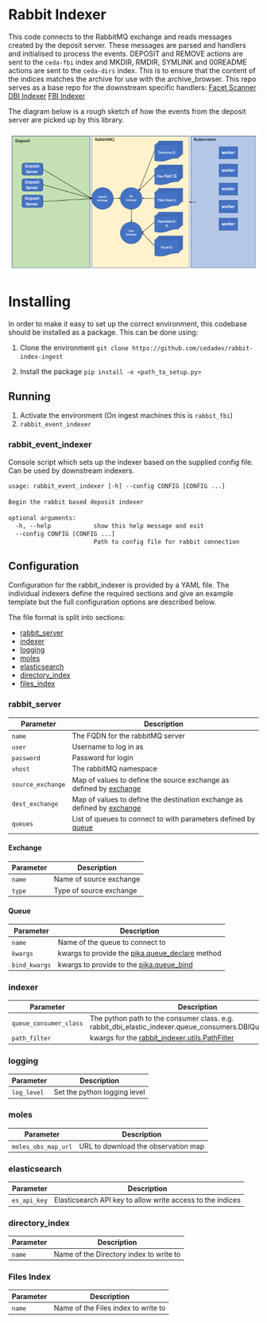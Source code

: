 # Rabbit Indexer

This code connects to the RabbitMQ exchange and reads messages created by the deposit server.
These messages are parsed and handlers and initialised to process the events.
DEPOSIT and REMOVE actions are sent to the `ceda-fbi` index and MKDIR, RMDIR, SYMLINK and 00README actions
are sent to the `ceda-dirs` index. 
This is to ensure that the content of the indices matches the archive for use with the archive_browser.
This repo serves as a base repo for the downstream specific handlers:
[Facet Scanner](https://github.com/cedadev/rabbit_facet_scanner)
[DBI Indexer](https://github.com/cedadev/rabbit-dbi-indexer)
[FBI Indexer](https://github.com/cedadev/rabbit-fbi-indexer)

The diagram below is a rough sketch of how the events from the deposit server are picked up by this library.

![Service Diagram for Rabbit Indexer](docs/images/rabbit_indexer.png)

# Installing

In order to make it easy to set up the correct environment, this codebase should be installed as a package.
This can be done using:

1. Clone the environment `git clone https://github.com/cedadev/rabbit-index-ingest`

2. Install the package `pip install -e <path_to_setup.py>`


## Running

1. Activate the environment (On ingest machines this is `rabbit_fbi`)
2. `rabbit_event_indexer`

### rabbit_event_indexer

Console script which sets up the indexer based on the supplied
config file. Can be used by downstream indexers.

```
usage: rabbit_event_indexer [-h] --config CONFIG [CONFIG ...]

Begin the rabbit based deposit indexer

optional arguments:
  -h, --help            show this help message and exit
  --config CONFIG [CONFIG ...]
                        Path to config file for rabbit connection

```

## Configuration

Configuration for the rabbit_indexer is provided by a YAML file. The individual indexers
define the required sections and give an example template but the full configuration
options are described below.

The file format is split into sections:
- [rabbit_server](#rabbit_server)
- [indexer](#indexer)
- [logging](#logging)
- [moles](#moles)
- [elasticsearch](#elasticsearch)
- [directory_index](#directory-index)
- [files_index](#files-index)

### rabbit_server

| Parameter | Description |
|-----------|-------------|
| `name`                    | The FQDN for the rabbitMQ server |
| `user`                    | Username to log in as |
| `password`                | Password for login |
| `vhost`                   | The rabbitMQ namespace |
| `source_exchange`         | Map of values to define the source exchange as defined by [exchange](#exchange) |
| `dest_exchange`           | Map of values to define the destination exchange as defined by [exchange](#exchange) |
| `queues`                  | List of queues to connect to with parameters defined by [queue](#queue)|

#### Exchange

| Parameter | Description |
|-----------|-------------|
| `name` | Name of source exchange |
| `type` | Type of source exchange |

#### Queue

| Parameter | Description |
|-----------|-------------|
| `name`      | Name of the queue to connect to |
| `kwargs`    | kwargs to provide the [pika.queue_declare](https://pika.readthedocs.io/en/stable/modules/channel.html#pika.channel.Channel.queue_declare) method |
| `bind_kwargs` | kwargs to provide to the [pika.queue_bind](https://pika.readthedocs.io/en/stable/modules/channel.html#pika.channel.Channel.queue_bind)

### indexer

| Parameter | Description |
|-----------|-------------|
| `queue_consumer_class` | The python path to the consumer class. e.g. rabbit_dbi_elastic_indexer.queue_consumers.DBIQueueConsumer |
| `path_filter` | kwargs for the [rabbit_indexer.utils.PathFilter](rabbit_indexer/utils/path_tools.py#L235)  |

### logging
| Parameter | Description |
|-----------|-------------|
| `log_level` | Set the python logging level |

### moles
| Parameter | Description |
|-----------|-------------|
| `moles_obs_map_url` | URL to download the observation map |

### elasticsearch
| Parameter | Description |
|-----------|-------------|
| `es_api_key` | Elasticsearch API key to allow write access to the indices |

### directory_index
| Parameter | Description |
|-----------|-------------|
| `name` | Name of the Directory index to write to |

### Files Index
| Parameter | Description |
|-----------|-------------|
| `name` | Name of the Files index to write to |